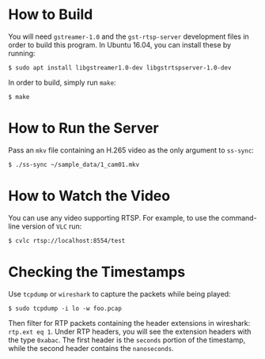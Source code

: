 # How to Build

You will need `gstreamer-1.0` and the `gst-rtsp-server` development
files in order to build this program. In Ubuntu 16.04, you can install
these by running:

    $ sudo apt install libgstreamer1.0-dev libgstrtspserver-1.0-dev

In order to build, simply run `make`:

    $ make

# How to Run the Server

Pass an `mkv` file containing an H.265 video as the only argument to
`ss-sync`:

    $ ./ss-sync ~/sample_data/1_cam01.mkv

# How to Watch the Video

You can use any video supporting RTSP. For example, to use the
command-line version of `VLC` run:

    $ cvlc rtsp://localhost:8554/test

# Checking the Timestamps

Use `tcpdump` or `wireshark` to capture the packets while being
played:

    $ sudo tcpdump -i lo -w foo.pcap

Then filter for RTP packets containing the header extensions in
wireshark: `rtp.ext eq 1`. Under RTP headers, you will see the
extension headers with the type `0xabac`. The first header is the
`seconds` portion of the timestamp, while the second header contains
the `nanoseconds`.
